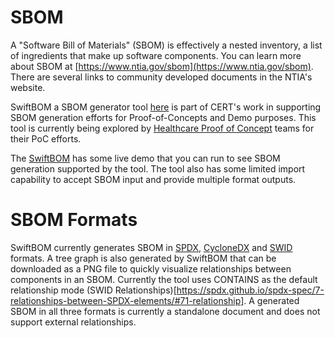 # SBOM 

A "Software Bill of Materials" (SBOM) is effectively a nested inventory, a list of ingredients that make up software components.  You can learn more about SBOM at [https://www.ntia.gov/sbom](https://www.ntia.gov/sbom). There are several links to community developed documents in the NTIA's website.

SwiftBOM a SBOM generator tool [here](./sbom-demo/) is part of CERT's work in supporting SBOM generation efforts for Proof-of-Concepts and Demo purposes.  This tool is currently being explored by  [Healthcare Proof of Concept](https://www.ntia.gov/files/ntia/publications/ntia_sbom_healthcare_poc_report_2019_1001.pdf) teams for their PoC efforts. 

The [SwiftBOM](https://sbom.democert.org/sbom/) has some live demo that you can run to see SBOM generation supported by the tool.  The tool also has some limited import capability to accept SBOM input and provide multiple format outputs.


# SBOM Formats  

SwiftBOM currently generates SBOM in [SPDX](https://spdx.dev/), [CycloneDX](https://cyclonedx.org/) and [SWID](https://csrc.nist.gov/projects/Software-Identification-SWID) formats. A tree graph is also generated by SwiftBOM that can be downloaded as a PNG file to quickly visualize relationships between components in an SBOM.  Currently the tool uses CONTAINS as the default relationship mode (SWID Relationships)[https://spdx.github.io/spdx-spec/7-relationships-between-SPDX-elements/#71-relationship]. A generated SBOM in all three formats is currently a standalone document and does not support external relationships.
